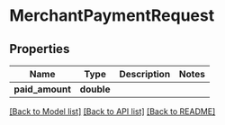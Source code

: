 # MerchantPaymentRequest

## Properties
Name | Type | Description | Notes
------------ | ------------- | ------------- | -------------
**paid_amount** | **double** |  | 

[[Back to Model list]](../README.md#documentation-for-models) [[Back to API list]](../README.md#documentation-for-api-endpoints) [[Back to README]](../README.md)


